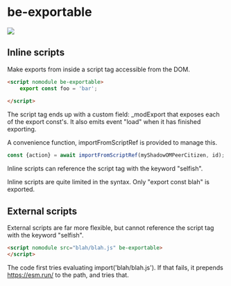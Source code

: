 # be-exportable

<a href="https://nodei.co/npm/xtal-editor/"><img src="https://nodei.co/npm/xtal-editor.png"></a>

## Inline scripts

Make exports from inside a script tag accessible from the DOM.

```html
<script nomodule be-exportable>
    export const foo = 'bar';
    
</script>
```

The script tag ends up with a custom field:  _modExport that exposes each of the export const's.  It also emits event "load" when it has finished exporting.

A convenience function, importFromScriptRef is provided to manage this. 

```JavaScript
const {action} = await importFromScriptRef(myShadowOMPeerCitizen, id);
```

Inline scripts can reference the script tag with the keyword "selfish".

Inline scripts are quite limited in the syntax.  Only "export const blah" is exported.

## External scripts

External scripts are far more flexible, but cannot reference the script tag with the keyword "selfish".

```html
<script nomodule src="blah/blah.js" be-exportable>
</script>
```

The code first tries evaluating import('blah/blah.js').  If that fails, it prepends https://esm.run/ to the path, and tries that.

